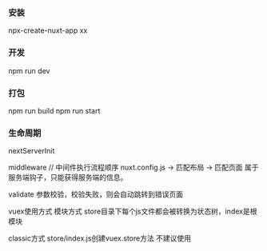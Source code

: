### 安装
npx-create-nuxt-app xx

### 开发
npm run dev

### 打包
npm run build
npm run start

### 生命周期
nextServerInit

middleware
// 中间件执行流程顺序
nuxt.config.js -> 匹配布局 -> 匹配页面
属于服务端钩子，只能获得服务端的信息。

validate
参数校验，校验失败，则会自动跳转到错误页面


vuex使用方式
模块方式 store目录下每个js文件都会被转换为状态树，index是根模块

classic方式 store/index.js创建vuex.store方法 不建议使用



